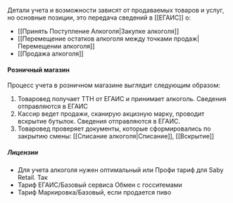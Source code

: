 Детали учета и возможности зависят от продаваемых товаров и услуг, но основные позиции, это передача сведений в [[ЕГАИС]] о:
- [[Принять Поступление Алкоголя|Закупке алкоголя]]
- [[Перемещение остатков алкоголя между точками продаж|Перемещении алкоголя]]
- [[Продажа алкоголя]]

#### **Розничный магазин**
Процесс учета в розничном магазине выглядит следующим образом:
1. Товаровед получает ТТН от ЕГАИС и принимает алкоголь. Сведения отправляются в ЕГАИС
2. Кассир ведет продажи, сканирую акцизную марку, проводит вскрытие бутылок. Сведения отправляются в ЕГАИС.
3. Товаровед проверяет документы, которые сформировались по закрытию смены: [[Списание алкоголя|Списание]], [[Вскрытие]]

##### Лицензии
- Для учета алкоголя нужен оптимальный или Профи тариф для Saby Retail. Так
- Тариф ЕГАИС/Базовый сервиса Обмен с госситемами 
- Тариф Маркировка/Базовый, если продается пиво
